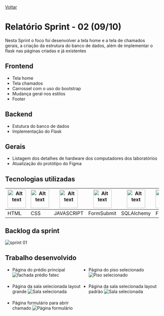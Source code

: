 <a href="../README.md">Voltar</a>

# Relatório Sprint - 02 (09/10)

Nesta Sprint o foco foi desenvolver a tela home e a tela de chamados gerais, a criação da estrutura do banco de dados, além de implementar o flask nas páginas criadas e já existentes

## Frontend

<ul>
  <li>Tela home</li>
  <li>Tela chamados</li>
  <li>Carrossel com o uso do bootstrap</li>
  <li>Mudança geral nos estilos</li>
  <li>Footer</li>
</ul>

## Backend

<ul>
  <li>Estutura do banco de dados</li>
  <li>Implementação do Flask</li>
</ul>

## Gerais

<ul>
  <li>Listagem dos detalhes de hardware dos computadores dos laboratórios</li>
  <li>Atualização do protótipo do Figma</li>
</ul>

## Tecnologias utilizadas

<table>
<thead>
    <th><img
  src="https://user-images.githubusercontent.com/89823203/188508559-2e9b2add-9fb0-427f-b812-3201f43f9c57.png"
  alt="Alt text"
  title="Optional title"
  style="display: inline-block; margin: 0 auto; width: 60px"></th>
  <th><img
  src="https://user-images.githubusercontent.com/89823203/188508718-75027df1-8a91-4a47-94b5-ce2664c6f2be.png"
  alt="Alt text"
  title="Optional title"
  style="display: inline-block; margin: 0 auto; width: 60px"></th>
  <th><img
  src="https://user-images.githubusercontent.com/89823203/190717820-53e9f06b-1aec-4e46-91e1-94ea2cf07100.svg"
  alt="Alt text"
  title="Optional title"
  style="display: inline-block; margin: 0 auto; width: 60px"></th>
  <th><img
  src="https://formsubmit.io/static/app/images/formsubmit.png"
  alt="Alt text"
  title="Optional title"
  style="display: inline-block; margin: 0 auto; width: 60px"></th>
  <th><img
  src="https://user-images.githubusercontent.com/111662298/194792797-9a47cc21-1f66-40d9-8609-a7aff1f91aab.png"
  alt="Alt text"
  title="Optional title"
  style="display: inline-block; margin: 0 auto; width: 60px"></th>
  <th><img
  src="https://user-images.githubusercontent.com/111662298/194792817-77eeca0b-d33c-4b04-9094-4ec4d2c01c3a.png"
  alt="Alt text"
  title="Optional title"
  style="display: inline-block; margin: 0 auto; width: 60px"></th>
  <th><img
  src="https://user-images.githubusercontent.com/111662298/194792757-9e6fb775-18e9-49b8-a597-1008c6ea4b5a.png"
  alt="Alt text"
  title="Optional title"
  style="display: inline-block; margin: 0 auto; width: 60px"></th>
  </thead>
  <tbody>
    <td>HTML</td>
    <td>CSS</td>
    <td>JAVASCRIPT</td>
    <td>FormSubmit</td>
    <td>SQLAlchemy</td>
    <td>Flask</td>
    <td>Python</td>
  </tbody>
</table>

## Backlog da sprint
<img src="https://user-images.githubusercontent.com/111662298/194792930-2ca8a7e1-1867-40cf-b8ee-766df4830a4b.png" alt="sprint 01"/>

## Trabalho desenvolvido

<ul style="display: grid; gap: 20px; grid-template-columns: auto auto">
  <li>Página do prédio principal
    <img src="https://user-images.githubusercontent.com/89823203/190832831-079de5df-8ddd-4d63-a23f-7de20d3a560a.png" alt="fachada prédio fatec"/>
  </li>
  <li>Página do piso selecionado
    <img src="https://user-images.githubusercontent.com/89823203/190832858-789df087-2787-4133-b06d-1d8eae13860a.png" alt="Piso selecionado"/>
  </li>
  <li>Página da sala selecionada layout grande
    <img src="https://user-images.githubusercontent.com/89823203/190832868-bf5eff98-bc1e-492a-8b56-0d7b0cda8a1d.png" alt="Sala selecionada"/>
  </li>
  <li>Página da sala selecionada layout padrão
    <img src="https://user-images.githubusercontent.com/89823203/190832945-e8986038-cf79-4067-9396-6a7efef8e923.png" alt="Sala selecionada"/>
  </li>
  <li>Página formulário para abrir chamado
    <img src="https://user-images.githubusercontent.com/89823203/190877469-1a5bc818-de08-4a31-95ad-b1807faecfcc.png" alt="Página formulário"/>
  </li>
</ul>
